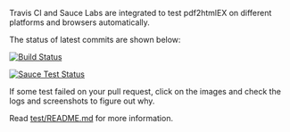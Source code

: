 Travis CI and Sauce Labs are integrated to test pdf2htmlEX on different platforms and browsers automatically.

The status of latest commits are shown below:

[![Build Status](https://travis-ci.org/coolwanglu/pdf2htmlEX.svg?branch=incoming)](https://travis-ci.org/coolwanglu/pdf2htmlEX)

[![Sauce Test Status](https://saucelabs.com/browser-matrix/coolwanglu.svg)](https://saucelabs.com/u/coolwanglu)

If some test failed on your pull request, click on the images and check the logs and screenshots to figure out why.

Read [test/README.md](https://github.com/pdf2htmlEX/pdf2htmlEX/blob/incoming/test/README.md) for more information.
